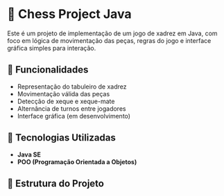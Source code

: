 # 🧠 Chess Project Java

Este é um projeto de implementação de um jogo de xadrez em Java, com foco em lógica de movimentação das peças, regras do jogo e interface gráfica simples para interação.

## 📌 Funcionalidades

- Representação do tabuleiro de xadrez
- Movimentação válida das peças
- Detecção de xeque e xeque-mate
- Alternância de turnos entre jogadores
- Interface gráfica (em desenvolvimento)

## 🚀 Tecnologias Utilizadas

- **Java SE**
- **POO (Programação Orientada a Objetos)**

## 📁 Estrutura do Projeto
